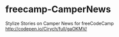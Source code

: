 # freecamp-CamperNews
Stylize Stories on Camper News for freeCodeCamp<br>
http://codepen.io/Cirych/full/gaOKMV/
